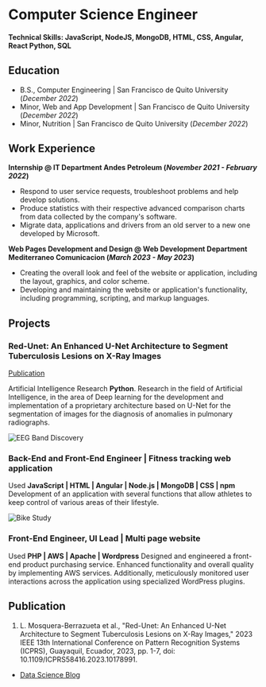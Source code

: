 # Computer Science Engineer

#### Technical Skills: JavaScript, NodeJS, MongoDB, HTML, CSS, Angular, React Python, SQL

## Education
- B.S., Computer Engineering | San Francisco de Quito University (_December 2022_)
- Minor, Web and App Development | San Francisco de Quito University (_December 2022_)							       		
- Minor, Nutrition	| San Francisco de Quito University (_December 2022_)		        		

## Work Experience
**Internship @ IT Department Andes Petroleum (_November 2021 - February 2022_)**
- Respond to user service requests, troubleshoot problems and help develop solutions.
- Produce statistics with their respective advanced comparison charts from data collected by the company's software.
- Migrate data, applications and drivers from an old server to a new one developed by Microsoft.

**Web Pages Development and Design @ Web Development Department Mediterraneo Comunicacion (_March 2023 - May 2023_)**
- Creating the overall look and feel of the website or application, including the layout, graphics, and color scheme.
- Developing and maintaining the website or application's functionality, including programming, scripting, and markup
languages.

## Projects
### Red-Unet: An Enhanced U-Net Architecture to Segment Tuberculosis Lesions on X-Ray Images
[Publication](https://ieeexplore.ieee.org/document/10178991)

Artificial Intelligence Research **Python**. Research in the field of Artificial Intelligence, in the area of Deep learning for the development and implementation of a proprietary architecture based on U-Net for the segmentation of images for the diagnosis of anomalies in pulmonary radiographs.

![EEG Band Discovery](/assets/img/eeg_band_discovery.jpeg)

### Back-End and Front-End Engineer | Fitness tracking web application

Used **JavaScript | HTML | Angular | Node.js | MongoDB | CSS | npm** Development of an application with several functions that allow athletes to keep control of various areas of their
lifestyle.

![Bike Study](/assets/img/bike_study.jpeg)

### Front-End Engineer, UI Lead | Multi page website

Used **PHP | AWS | Apache | Wordpress** 
Designed and engineered a front-end product purchasing service.
Enhanced functionality and overall quality by implementing AWS services.
Additionally, meticulously monitored user interactions across the application using specialized WordPress plugins.


## Publication
1. L. Mosquera-Berrazueta et al., "Red-Unet: An Enhanced U-Net Architecture to Segment Tuberculosis Lesions on X-Ray Images," 2023 IEEE 13th International Conference on Pattern Recognition Systems (ICPRS), Guayaquil, Ecuador, 2023, pp. 1-7, doi: 10.1109/ICPRS58416.2023.10178991.

- [Data Science Blog](https://medium.com/@shawhin)
